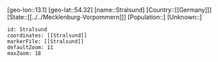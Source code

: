 ﻿---
location: [54.32,13.1]
mapzoom: [7,12] 
mapmarker: city 
type: City
tags:
- geo/City


SpocWebEntityId: 34606
isDeleted: false
confidential: public

---
[geo-lon::13.1]
[geo-lat::54.32]
[name::Stralsund]
[Country::[[Germany]]]
[State::[[../../Mecklenburg-Vorpommern]]]
[Population::]
[Unknown::]


```leaflet
id: Stralsund
coordinates: [[Stralsund]]
markerFile: [[Stralsund]]
defaultZoom: 11 
maxZoom: 18
```
